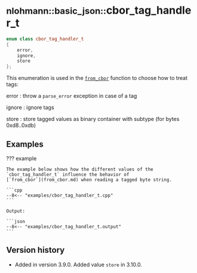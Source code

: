 # <small>nlohmann::basic_json::</small>cbor_tag_handler_t

```cpp
enum class cbor_tag_handler_t
{
    error,
    ignore,
    store
};
```

This enumeration is used in the [`from_cbor`](from_cbor.md) function to choose how to treat tags:

error
:   throw a `parse_error` exception in case of a tag

ignore
:   ignore tags

store
:   store tagged values as binary container with subtype (for bytes 0xd8..0xdb)

## Examples

??? example

    The example below shows how the different values of the `cbor_tag_handler_t` influence the behavior of
    [`from_cbor`](from_cbor.md) when reading a tagged byte string.

    ```cpp
    --8<-- "examples/cbor_tag_handler_t.cpp"
    ```

    Output:

    ```json
    --8<-- "examples/cbor_tag_handler_t.output"
    ```

## Version history

- Added in version 3.9.0. Added value `store` in 3.10.0.
